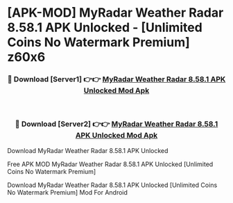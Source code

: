 # [APK-MOD] MyRadar Weather Radar 8.58.1 APK Unlocked - [Unlimited Coins No Watermark Premium] z60x6



<div align="center">
<h3>🔴 Download [Server1] 👉👉 <a href="https://momento.my/?title=MyRadar_Weather_Radar_8.58.1_APK_Unlocked">MyRadar Weather Radar 8.58.1 APK Unlocked Mod Apk</a></h3><br>

<h3>🔴 Download [Server2] 👉👉 <a href="https://momento.my/?title=MyRadar_Weather_Radar_8.58.1_APK_Unlocked">MyRadar Weather Radar 8.58.1 APK Unlocked Mod Apk</a></h3>
</div>



Download MyRadar Weather Radar 8.58.1 APK Unlocked 

Free APK MOD MyRadar Weather Radar 8.58.1 APK Unlocked [Unlimited Coins No Watermark Premium]

Download MyRadar Weather Radar 8.58.1 APK Unlocked [Unlimited Coins No Watermark Premium] Mod For Android

